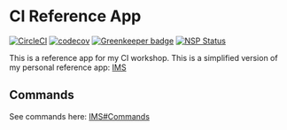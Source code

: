 
# CI Reference App

[![CircleCI](https://circleci.com/gh/wduntak/ci-reference-app/tree/solution.svg?style=svg)](https://circleci.com/gh/wduntak/ci-reference-app/tree/solution)
[![codecov](https://codecov.io/gh/wduntak/ci-reference-app/branch/solution/graph/badge.svg)](https://codecov.io/gh/wduntak/ci-reference-app/tree/solution)
[![Greenkeeper badge](https://badges.greenkeeper.io/jonathanong/ci-reference-app.svg)](https://greenkeeper.io/)
[![NSP Status](https://nodesecurity.io/orgs/jonathanong/projects/de321fe2-e3fa-4b3a-a335-62604d8e7e67/badge)](https://nodesecurity.io/orgs/jonathanong/projects/de321fe2-e3fa-4b3a-a335-62604d8e7e67)

This is a reference app for my CI workshop.
This is a simplified version of my personal reference app: [IMS](https://github.com/jonathanong/ims)

## Commands

See commands here: [IMS#Commands](https://github.com/jonathanong/ims#commands)
